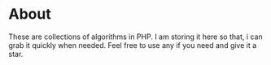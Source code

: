 # About
These are collections of algorithms in PHP.
I am storing it here so that, i can grab it quickly when needed.
Feel free to use any if you need and give it a star.
